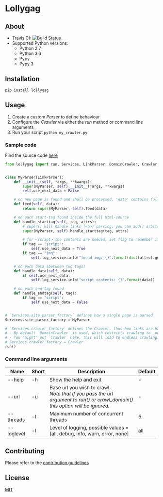 # Lollygag

## About

* Travis CI: [![Build Status](https://travis-ci.org/snorrwe/lollygag.svg?branch=master)](https://travis-ci.org/snorrwe/lollygag)
* Supported Python versions: 
    * Python 2.7
    * Python 3.6
    * Pypy
    * Pypy 3

## Installation

`pip install lollygag`

## Usage

1. Create a custom _Parser_ to define behaviour
1. Configure the _Crawler_ via either the _run_ method or command line arguments
1. Run your script `python my_crawler.py`

### Sample code

Find the source code [here](https://github.com/snorrwe/lollygag/blob/master/examples/daringer_example.py)

```python
from lollygag import run, Services, LinkParser, DomainCrawler, Crawler


class MyParser(LinkParser):
    def __init__(self, *args, **kwargs):
        super(MyParser, self).__init__(*args, **kwargs)
        self.use_next_data = False

    # on new page is found and shall be processed, 'data' contains full html-source
    def feed(self, data):
        return super(MyParser, self).feed(data)

    # on each start-tag found inside the full html-source
    def handle_starttag(self, tag, attrs):
        # super() will handle links (<a>) parsing, you can add() arbitrary links to self._links
        super(MyParser, self).handle_starttag(tag, attrs)

        # for <script> the contents are needed, set flag to remember it
        if tag == "script":
            self.use_next_data = True
        if tag == "img":
            self.log_service.info("found img: {}".format(dict(attrs).get("src", "<no src attr>")))

    # on each data (between two tags)
    def handle_data(self, data):
        if self.use_next_data:
            self.log_service.info("script contents: {}".format(data))

    # on each end-tag found
    def handle_endtag(self, tag):
        if tag == "script":
            self.use_next_data = False


# `Services.site_parser_factory` defines how a single page is parsed
Services.site_parser_factory = MyParser

# `Services.crawler_factory` defines the Crawler, thus how links are handled (where to crawl?)
# - By default `DomainCrawler` is used, which restricts crawling to _one_ domain
# - You "might" put `Crawler` here, this will lead to endless crawling...
# Services.crawler_factory = Crawler
run()
```

### Command line arguments

<table>
    <thead>
        <tr>
            <th>Name</th>
            <th>Short</th>
            <th>Description</th>
            <th>Default</th>
        </tr>
    </thead>
    <tbody>
        <div>
            <tr>
                <td>--help</td>
                <td>-h</td>
                <td rowspan="2">Show the help and exit</td>
                <td> - </td>
            </tr>
            <tr>
            </tr>
        </div>
        <div>
            <tr>
                <td>--url</td>
                <td>-u</td>
                <td rowspan="2">Base url you wish to crawl.<br>
                <i>
                    Note that if you pass the url argument to run() or crawl_domain() this option will be ignored.
                </i>
                </td>
                <td> - </td>
            </tr>
            <tr>
            </tr>
        </div>
        <div>
            <tr>
                <td>--threads</td>
                <td>-t</td>
                <td rowspan="2">Maximum number of concurrent threads</td>
                <td> 5 </td>
            </tr>
            <tr>
            </tr>
        </div>
        <div>
            <tr>
                <td>--loglevel</td>
                <td>-l</td>
                <td rowspan="2">Level of logging, possible values = [all, debug, info, warn, error, none]</td>
                <td> all </td>
            </tr>
            <tr>
            </tr>
        </div>
    </tbody>
</table>

## Contributing

Please refer to the [contribution guidelines](https://github.com/snorrwe/lollygag/blob/master/.github/CONTRIBUTING.md)

## License

[MIT](https://github.com/snorrwe/Crawler/blob/master/LICENSE)
